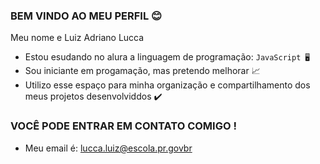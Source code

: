 ### BEM VINDO AO MEU PERFIL 😊

Meu nome e Luiz Adriano Lucca

- Estou esudando no alura a linguagem de programação: `JavaScript 🖥️`
- Sou iniciante em progamação, mas pretendo melhorar 📈
- Utilizo esse espaço para minha organização e compartilhamento dos meus projetos desenvolviddos ✔️

### VOCÊ PODE ENTRAR EM CONTATO COMIGO !

- Meu email é: lucca.luiz@escola.pr.govbr
